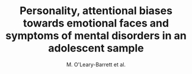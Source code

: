---
author: M. O'Leary-Barrett et al.
title: Personality, attentional biases towards emotional faces and symptoms of mental disorders in an adolescent sample
journal: PLoS ONE
year: 2015
type: article
doi: 10.1371/journal.pone.0128271
---